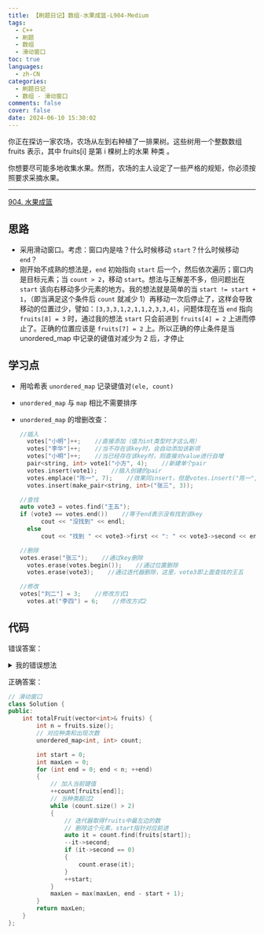 ```yaml
---
title: 【刷题日记】数组-水果成篮-L904-Medium
tags:
  - C++
  - 刷题
  - 数组
  - 滑动窗口
toc: true
languages:
  - zh-CN
categories:
  - 刷题日记
  - 数组 - 滑动窗口
comments: false
cover: false
date: 2024-06-10 15:30:02
---
```


你正在探访一家农场，农场从左到右种植了一排果树。这些树用一个整数数组 fruits 表示，其中 fruits[i] 是第 i 棵树上的水果 种类 。

你想要尽可能多地收集水果。然而，农场的主人设定了一些严格的规矩，你必须按照要求采摘水果。

<!-- more -->

---

[904. 水果成篮](https://leetcode.cn/problems/fruit-into-baskets/)

## 思路

* 采用滑动窗口。考虑：窗口内是啥？什么时候移动 `start`？什么时候移动`end`？
* 刚开始不成熟的想法是，`end` 初始指向 `start` 后一个，然后依次遍历；窗口内是目标元素；当 `count > 2`，移动 `start`。想法与正解差不多，但问题出在 `start` 该向右移动多少元素的地方。我的想法就是简单的当 `start != start + 1`，（即当满足这个条件后 `count` 就减少 1）再移动一次后停止了，这样会导致移动的位置过少，譬如：`[3,3,3,1,2,1,1,2,3,3,4]`，问题体现在当 `end` 指向 `fruits[8] = 3` 时，通过我的想法 `start` 只会前进到 `fruits[4] = 2` 上进而停止了。正确的位置应该是 `fruits[7] = 2` 上。所以正确的停止条件是当 unordered_map 中记录的键值对减少为 2 后，才停止

## 学习点

* 用哈希表 `unordered_map` 记录键值对`(ele, count)`
* `unordered_map` 与 `map` 相比不需要排序
* `unordered_map` 的增删改查：
  
  ```cpp
  //插入
	votes["小明"]++;    //直接添加（值为int类型时才这么用）
	votes["李华"]++;    //当不存在该key时，会自动添加该新项
	votes["小明"]++;    //当已经存在该key时，则直接对value进行自增
	pair<string, int> vote1("小方", 4);    //新建单个pair
	votes.insert(vote1);    //插入创建的pair
	votes.emplace("陈一", 7);    //效果同insert，但是votes.insert("陈一", 7)会报错
	votes.insert(make_pair<string, int>("张三", 3));

  //查找
  auto vote3 = votes.find("王五");
  if (vote3 == votes.end())    //等于end表示没有找到该key
		cout << "没找到" << endl;
	else
		cout << "找到 " << vote3->first << ": " << vote3->second << endl;

  //删除
  votes.erase("张三");    //通过key删除
	votes.erase(votes.begin());    //通过位置删除
	votes.erase(vote3);    //通过迭代器删除，这里，vote3即上面查找的王五

  //修改
  votes["刘二"] = 3;    //修改方式1
	votes.at("李四") = 6;    //修改方式2
  ```

## 代码

错误答案：

<details>
    <summary>我的错误想法</summary>

    ```cpp
      class Solution {
        public:
          int totalFruit(vector<int>& fruits) {
              int n = fruits.size();
              int start = 0, end = start + 1;
              int maxLen = 1;
              // 记录窗口内不同种类的个数
              int count = 1;
              // 记录窗口内是否存在该种类
              vector<bool> exist(n, false);
              exist[fruits[start]] = true;
              while (end < n && start < end) {
                  if (fruits[end] != fruits[end - 1]) {
                      // 如果end指向的元素不存在
                      if (!exist[fruits[end]]) {
                          count++;
                          exist[fruits[end]] = true;
                      }
                      // 新加这个种类后种类大于2
                      /**
                      * 这里有问题
                       */
                      // start前进
                      while (count > 2) {
                          if (fruits[start] != fruits[start + 1]) {
                              count--;
                              exist[fruits[start]] = false;
                          }
                          start++;
                      }
                  }
                  maxLen = max(maxLen, end - start + 1);
                  end++;
              }

              return maxLen;
          }
      };
    ```
    
</details>


正确答案：

```cpp
// 滑动窗口
class Solution {
public:
    int totalFruit(vector<int>& fruits) {
        int n = fruits.size();
        // 对应种类和出现次数
        unordered_map<int, int> count;

        int start = 0;
        int maxLen = 0;
        for (int end = 0; end < n; ++end)
        {
            // 加入当前键值
            ++count[fruits[end]];
            // 当种类超过2
            while (count.size() > 2)
            {
                // 迭代器取得fruits中最左边的数
                // 删除这个元素，start指针对应前进
                auto it = count.find(fruits[start]);
                --it->second;
                if (it->second == 0)
                {
                    count.erase(it);
                }
                ++start;
            }
            maxLen = max(maxLen, end - start + 1);
        }
        return maxLen;
    }
};
```